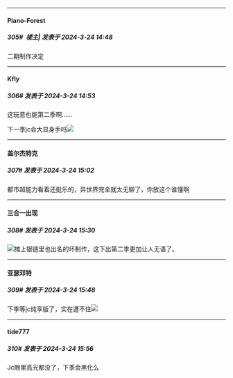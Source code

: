 ﻿
*****

####  Piano-Forest  
##### 305#         楼主| 发表于 2024-3-24 14:48

二期制作决定


*****

####  Kfly  
##### 306#       发表于 2024-3-24 14:53

这玩意也能第二季啊……

下一季jc会大显身手吗<img src="https://static.saraba1st.com/image/smiley/face2017/066.png" referrerpolicy="no-referrer">


*****

####  盖尔杰特克  
##### 307#       发表于 2024-3-24 15:02

都市超能力看着还挺乐的，异世界完全就太无聊了，你放这个谁懂啊


*****

####  三合一出现  
##### 308#       发表于 2024-3-24 15:30

<img src="https://static.saraba1st.com/image/smiley/face2017/002.png" referrerpolicy="no-referrer">摊上银链里也出名的坏制作，这下出第二季更加让人无语了。


*****

####  亚瑟邓特  
##### 309#       发表于 2024-3-24 15:48

下季等jc纯享版了，实在遭不住<img src="https://static.saraba1st.com/image/smiley/face2017/068.png" referrerpolicy="no-referrer">


*****

####  tide777  
##### 310#       发表于 2024-3-24 15:56

Jc眼里高光都没了，下季会黑化么

